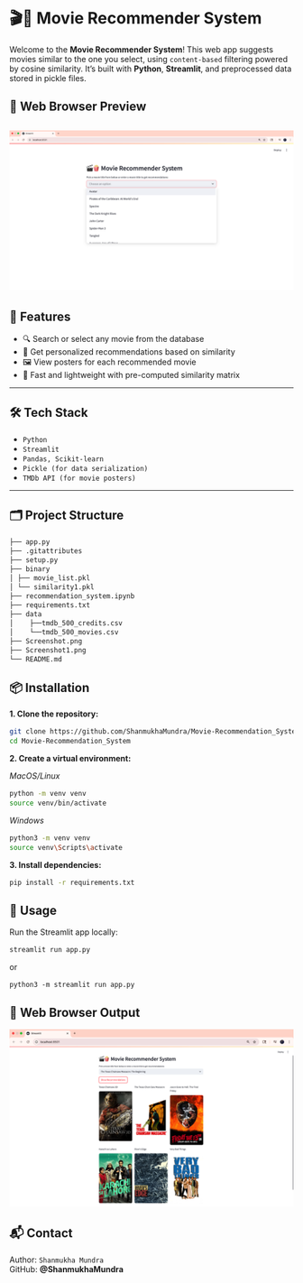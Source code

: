# 🎬🍿 Movie Recommender System

Welcome to the **Movie Recommender System**! This web app suggests movies similar to the one you select, using `content-based` filtering powered by cosine similarity. It’s built with **Python**, **Streamlit**, and preprocessed data stored in pickle files.

## 📸 Web Browser Preview
![Movie Recommender Screenshot](https://github.com/ShanmukhaMundra/Movie-Recommendation_System/blob/main/Screenshot1.png?raw=true)
---

## 📌 Features

- 🔍 Search or select any movie from the database
- 🎯 Get personalized recommendations based on similarity
- 🖼️ View posters for each recommended movie
- 🧠 Fast and lightweight with pre-computed similarity matrix

---

## 🛠️ Tech Stack

- `Python`
- `Streamlit`
- `Pandas, Scikit-learn`
- `Pickle (for data serialization)`
- `TMDb API (for movie posters)`

---

## 🗂️ Project Structure
```
├── app.py   
├── .gitattributes
├── setup.py                  
├── binary
│ ├── movie_list.pkl           
│ └── similarity1.pkl          
├── recommendation_system.ipynb 
├── requirements.txt           
├── data
│    ├──tmdb_500_credits.csv   
│    └──tmdb_500_movies.csv                
├── Screenshot.png
├── Screenshot1.png            
└── README.md
```

## 📦 Installation

**1. Clone the repository:**
```bash
git clone https://github.com/ShanmukhaMundra/Movie-Recommendation_System.git
cd Movie-Recommendation_System
```
**2. Create a virtual environment:**

*MacOS/Linux*
```bash
python -m venv venv
source venv/bin/activate
```
*Windows*
```bash
python3 -m venv venv
source venv\Scripts\activate
```
**3. Install dependencies:**

```bash
pip install -r requirements.txt
```
## 🎯 Usage
Run the Streamlit app locally:

```bash
streamlit run app.py
```
or
```
python3 -m streamlit run app.py
```

## 📸 Web Browser Output
![Movie Recommender Screenshot](https://github.com/ShanmukhaMundra/Movie-Recommendation_System/blob/main/Screenshot.png?raw=true)

## 📬 Contact
Author: `Shanmukha Mundra`   
GitHub: **@ShanmukhaMundra**
